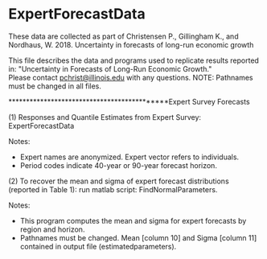 # ExpertForecastData
These data are collected as part of Christensen P., Gillingham K., and Nordhaus, W. 2018. Uncertainty in forecasts of long-run economic growth

This file describes the data and programs used to replicate results reported in: "Uncertainty in Forecasts of Long-Run Economic Growth."  
Please contact pchrist@illinois.edu with any questions.
NOTE: Pathnames must be changed in all files.

********************************************Expert Survey Forecasts

(1) Responses and Quantile Estimates from Expert Survey: ExpertForecastData

Notes: 
- Expert names are anonymized.  Expert vector refers to individuals.
- Period codes indicate 40-year or 90-year forecast horizon.

(2) To recover the mean and sigma of expert forecast distributions (reported in Table 1): run matlab script: FindNormalParameters.

Notes: 
 - This program computes the mean and sigma for expert forecasts by region and horizon. 
 - Pathnames must be changed.  Mean [column 10] and Sigma [column 11] contained in output file (estimatedparameters).

